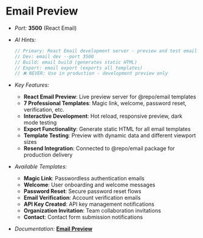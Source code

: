 # Email Preview

- _Port:_ **3500** (React Email)

- _AI Hints:_

  ```typescript
  // Primary: React Email development server - preview and test email templates
  // Dev: email dev --port 3500
  // Build: email build (generates static HTML)
  // Export: email export (exports all templates)
  // ❌ NEVER: Use in production - development preview only
  ```

- _Key Features:_
  - **React Email Preview**: Live preview server for @repo/email templates
  - **7 Professional Templates**: Magic link, welcome, password reset,
    verification, etc.
  - **Interactive Development**: Hot reload, responsive preview, dark mode
    testing
  - **Export Functionality**: Generate static HTML for all email templates
  - **Template Testing**: Preview with dynamic data and different viewport sizes
  - **Resend Integration**: Connected to @repo/email package for production
    delivery

- _Available Templates:_
  - **Magic Link**: Passwordless authentication emails
  - **Welcome**: User onboarding and welcome messages
  - **Password Reset**: Secure password reset flows
  - **Email Verification**: Account verification emails
  - **API Key Created**: API key management notifications
  - **Organization Invitation**: Team collaboration invitations
  - **Contact**: Contact form submission notifications

- _Documentation:_ **[Email Preview](../docs/apps/email.mdx)**
